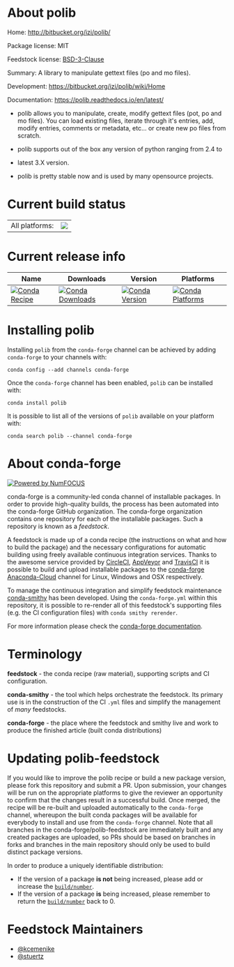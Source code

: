 About polib
===========

Home: http://bitbucket.org/izi/polib/

Package license: MIT

Feedstock license: [BSD-3-Clause](https://github.com/conda-forge/polib-feedstock/blob/master/LICENSE.txt)

Summary: A library to manipulate gettext files (po and mo files).

Development: https://bitbucket.org/izi/polib/wiki/Home

Documentation: https://polib.readthedocs.io/en/latest/

* polib allows you to manipulate, create, modify gettext files (pot, po and
  mo files). You can load existing files, iterate through it's entries,
  add, modify entries, comments or metadata, etc... or create new po files
  from scratch.

* polib supports out of the box any version of python ranging from 2.4 to
* latest 3.X version.

* polib is pretty stable now and is used by many opensource projects.


Current build status
====================


<table><tr><td>All platforms:</td>
    <td>
      <a href="https://dev.azure.com/conda-forge/feedstock-builds/_build/latest?definitionId=4103&branchName=master">
        <img src="https://dev.azure.com/conda-forge/feedstock-builds/_apis/build/status/polib-feedstock?branchName=master">
      </a>
    </td>
  </tr>
</table>

Current release info
====================

| Name | Downloads | Version | Platforms |
| --- | --- | --- | --- |
| [![Conda Recipe](https://img.shields.io/badge/recipe-polib-green.svg)](https://anaconda.org/conda-forge/polib) | [![Conda Downloads](https://img.shields.io/conda/dn/conda-forge/polib.svg)](https://anaconda.org/conda-forge/polib) | [![Conda Version](https://img.shields.io/conda/vn/conda-forge/polib.svg)](https://anaconda.org/conda-forge/polib) | [![Conda Platforms](https://img.shields.io/conda/pn/conda-forge/polib.svg)](https://anaconda.org/conda-forge/polib) |

Installing polib
================

Installing `polib` from the `conda-forge` channel can be achieved by adding `conda-forge` to your channels with:

```
conda config --add channels conda-forge
```

Once the `conda-forge` channel has been enabled, `polib` can be installed with:

```
conda install polib
```

It is possible to list all of the versions of `polib` available on your platform with:

```
conda search polib --channel conda-forge
```


About conda-forge
=================

[![Powered by NumFOCUS](https://img.shields.io/badge/powered%20by-NumFOCUS-orange.svg?style=flat&colorA=E1523D&colorB=007D8A)](http://numfocus.org)

conda-forge is a community-led conda channel of installable packages.
In order to provide high-quality builds, the process has been automated into the
conda-forge GitHub organization. The conda-forge organization contains one repository
for each of the installable packages. Such a repository is known as a *feedstock*.

A feedstock is made up of a conda recipe (the instructions on what and how to build
the package) and the necessary configurations for automatic building using freely
available continuous integration services. Thanks to the awesome service provided by
[CircleCI](https://circleci.com/), [AppVeyor](https://www.appveyor.com/)
and [TravisCI](https://travis-ci.com/) it is possible to build and upload installable
packages to the [conda-forge](https://anaconda.org/conda-forge)
[Anaconda-Cloud](https://anaconda.org/) channel for Linux, Windows and OSX respectively.

To manage the continuous integration and simplify feedstock maintenance
[conda-smithy](https://github.com/conda-forge/conda-smithy) has been developed.
Using the ``conda-forge.yml`` within this repository, it is possible to re-render all of
this feedstock's supporting files (e.g. the CI configuration files) with ``conda smithy rerender``.

For more information please check the [conda-forge documentation](https://conda-forge.org/docs/).

Terminology
===========

**feedstock** - the conda recipe (raw material), supporting scripts and CI configuration.

**conda-smithy** - the tool which helps orchestrate the feedstock.
                   Its primary use is in the construction of the CI ``.yml`` files
                   and simplify the management of *many* feedstocks.

**conda-forge** - the place where the feedstock and smithy live and work to
                  produce the finished article (built conda distributions)


Updating polib-feedstock
========================

If you would like to improve the polib recipe or build a new
package version, please fork this repository and submit a PR. Upon submission,
your changes will be run on the appropriate platforms to give the reviewer an
opportunity to confirm that the changes result in a successful build. Once
merged, the recipe will be re-built and uploaded automatically to the
`conda-forge` channel, whereupon the built conda packages will be available for
everybody to install and use from the `conda-forge` channel.
Note that all branches in the conda-forge/polib-feedstock are
immediately built and any created packages are uploaded, so PRs should be based
on branches in forks and branches in the main repository should only be used to
build distinct package versions.

In order to produce a uniquely identifiable distribution:
 * If the version of a package **is not** being increased, please add or increase
   the [``build/number``](https://docs.conda.io/projects/conda-build/en/latest/resources/define-metadata.html#build-number-and-string).
 * If the version of a package **is** being increased, please remember to return
   the [``build/number``](https://docs.conda.io/projects/conda-build/en/latest/resources/define-metadata.html#build-number-and-string)
   back to 0.

Feedstock Maintainers
=====================

* [@kcemenike](https://github.com/kcemenike/)
* [@stuertz](https://github.com/stuertz/)

